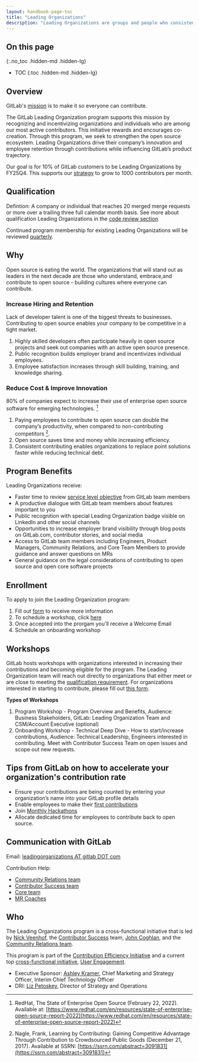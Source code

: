 ```yaml
---
layout: handbook-page-toc
title: "Leading Organizations"
description: "Leading Organizations are groups and people who consistently make meaningful contributions to GitLab."
---
```


## On this page
{:.no_toc .hidden-md .hidden-lg}

- TOC
{:toc .hidden-md .hidden-lg}

## Overview

GitLab's [mission](/company/mission/#mission) is to make it so everyone can contribute. 

The GitLab Leading Organization program supports this mission by recognizing and incentivizing organizations and individuals who are among our most active contributors. This initiative rewards and encourages co-creation. Through this program, we seek to strengthen the open source ecosystem. Leading Organizations drive their company’s innovation and employee retention through contributions while influencing GitLab’s product trajectory. 

Our goal is for 10% of GitLab customers to be Leading Organizations by FY25Q4. This supports our [strategy](/company/strategy/#2-build-on-our-open-core-strength) to grow to 1000 contributors per month.

## Qualification

Defintion: A company or individual that reaches 20 merged merge requests or more over a trailing three full calendar month basis. See more about qualification Leading Organizations in the [code review section](/handbook/engineering/workflow/code-review/#leading-organizations)

Continued program membership for existing Leading Organizations will be reviewed [quarterly](/handbook/communication/#communicating-dates-and-time).

## Why

Open source is eating the world. The organizations that will stand out as leaders in the next decade are those who understand, embrace,and contribute to open source - building cultures where everyone can contribute.

### Increase Hiring and Retention

Lack of developer talent is one of the biggest threats to businesses. Contributing to open source enables your company to be competitive in a tight market.

1. Highly skilled developers often participate heavily in open source projects and seek out companies with an active open source presence.
1. Public recognition builds employer brand and incentivizes individual employees.
1. Employee satisfaction increases through skill building, training, and knowledge sharing.

### Reduce Cost & Improve Innovation

80% of companies expect to increase their use of enterprise open source software for emerging technologies. [^1]

1. Paying employees to contribute to open source can double the company’s productivity, when compared to non-contributing competitors [^2].
1. Open source saves time and money while increasing efficiency.
1. Consistent contributing enables organizations to replace point solutions faster while reducing technical debt.

## Program Benefits

Leading Organizations receive: 

- Faster time to review [service level objective](/handbook/engineering/workflow/code-review/#review-response-slo) from GitLab team members
- A productive dialogue with GitLab team members about features important to you
- Public recognition with special Leading Organization badge visible on LinkedIn and other social channels
- Opportunities to increase employer brand visibility through blog posts on GitLab.com, contributor stories, and social media
- Access to GitLab team members including Engineers, Product Managers, Community Relations, and Core Team Members to provide guidance and answer questions on MRs
- General guidance on the legal considerations of contributing to open source and open core software projects

## Enrollment

To apply to join the Leading Organization program: 

1. Fill out [form](https://forms.gle/HRWyXBKkgbnwhUdU6) to receive more information
1. To schedule a workshop, click [here](https://calendly.com/lizpetoskey/leading-organization-workshop)
1. Once accepted into the prorgam you'll receive a Welcome Email
1. Schedule an onboarding workshop

## Workshops

GitLab hosts workshops with organizations interested in increasing their contributions and becoming eligible for the program. The Leading Organization team will reach out directly to organizations that either meet or are close to meeting the [qualification requirement](./#qualification). For organizations interested in starting to contribute, please fill out [this form](https://forms.gle/HRWyXBKkgbnwhUdU6).

**Types of Workshops**

1. Program Workshop - Program Overview and Benefits, Audience: Business Stakeholders, GitLab: Leading Organization Team and CSM/Account Executive (optional)
2. Onboarding Workshop - Technical Deep Dive -  How to start/increase contributions, Audience: Technical Leadership, Engineers interested in contributing. Meet with Contributor Success Team on open issues and scope out new requests. 

## Tips from GitLab on how to accelerate your organization's contribution rate

- Ensure your contributions are being counted by entering your organization’s name into your GitLab profile details
- Enable employees to make their [first contributions](/community/hackathon/)
- Join [Monthly Hackathons](/community/hackathon/)
- Allocate dedicated time for employees to contribute back to open source.

## Communication with GitLab

Email: [leadingorganizations AT gitlab DOT com](mailto:leadingorganizations@gitlab.com)

Contribution Help: 
- [Community Relations team](/handbook/marketing/community-relations/)
- [Contributor Success team](/handbook/engineering/quality/contributor-success/)
- [Core team](/community/core-team/)
- [MR Coaches](/job-families/expert/merge-request-coach/)

## Who

The Leading Organizations program is a cross-functional initiative that is led by [Nick Veenhof](/company/team/#nick_vh), the [Contributor Success](/handbook/engineering/quality/contributor-success/) team, [John Coghlan](/company/team/#johncoghlan), and the [Community Relations team](/handbook/marketing/community-relations/). 

This program is part of the [Contribution Efficiency Initiative](https://about.gitlab.com/handbook/marketing/community-relations/code-contributor-program/collaborations/) and a current top [cross-functional initiative](https://about.gitlab.com/company/top-cross-functional-initiatives/#current-top-cross-functional-initiatives), [User Engagement](https://gitlab.com/groups/gitlab-com/-/epics/1794).

- Executive Sponsor: [Ashley Kramer](/company/team/#akramer), Chief Marketing and Strategy Officer, Interim Chief Technology Officer
- DRI: [Liz Petoskey](/company/team/#epetoskey), Director of Strategy and Operations


[^1]: RedHat, The State of Enterprise Open Source (February 22, 2022). Available at: [https://www.redhat.com/en/resources/state-of-enterprise-open-source-report-2022](https://www.redhat.com/en/resources/state-of-enterprise-open-source-report-2022)

[^2]: Nagle, Frank, Learning by Contributing: Gaining Competitive Advantage Through Contribution to Crowdsourced Public Goods (December 21, 2017). Available at SSRN: [https://ssrn.com/abstract=3091831](https://ssrn.com/abstract=3091831)
